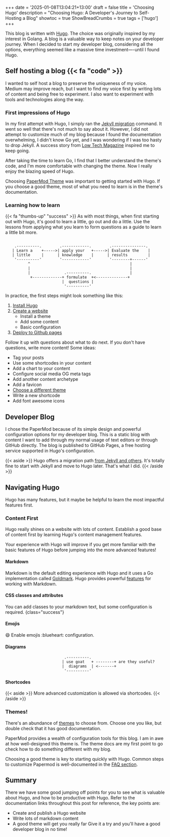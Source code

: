 +++
date = '2025-01-08T13:04:21+13:00'
draft = false
title = 'Choosing Hugo'
description = "Choosing Hugo: A Developer's Journey to Self-Hosting a Blog"
showtoc = true
ShowBreadCrumbs = true
tags = ['hugo']
+++

This blog is written with [Hugo](https://gohugo.io/). The choice was originally inspired by my interest in Golang. A blog is a valuable way to keep notes on your developer journey. When I decided to start my developer blog, considering all the options, everything seemed like a massive time investment—-until I found Hugo.

<!--more-->

## Self hosting a blog {{< fa "code" >}}

I wanted to self host a blog to preserve the uniqueness of my voice. Medium may improve reach, but I want to find my voice first by writing lots of content and being free to experiment. I also want to experiment with tools and technologies along the way.

### First impressions of Hugo

In my first attempt with Hugo, I simply ran the [Jekyll migration](https://gohugo.io/tools/migrations/) command. It went so well that there's not much to say about it. However, I did not attempt to customize much of my blog because I found the documentation overwhelming, I didn't know Go yet, and I was wondering if I was too hasty to drop Jekyll. A success story from [Low Tech Magazine](https://solar.lowtechmagazine.com/2023/06/rebuilding-a-solar-powered-website/) inspired me to keep going. 

After taking the time to learn Go, I find that I better understand the theme's code, and I'm more comfortable with changing the theme. Now I really enjoy the blazing speed of Hugo.

Choosing [PaperMod Theme](https://adityatelange.github.io/hugo-PaperMod/) was important to getting started with Hugo. If you choose a good theme, most of what you need to learn is in the theme's documentation.

### Learning how to learn

{{< fa "thumbs-up" "success" >}} As with most things, when first starting out with Hugo, it's good to learn a little, go out and do a little. Use the lessons from applying what you learn to form questions as a guide to learn a little bit more.

```goat

    .----------.        .------------.        .---------------.
   | Learn a    +----->| apply your   +----->| Evaluate the    |
   | little     |      | knowledge    |      | results         |
    '----------'        '------------'        '--------+------'
          ^                                            |
          |                                            |
          |               .----------.                 |
           +-------------+ formulate  +<--------------+
                         |  questions |
                          '----------'
```

In practice, the first steps might look something like this:
1. [Install Hugo](https://gohugo.io/installation/)
2. [Create a website](https://gohugo.io/getting-started/quick-start/)
    - Install a theme
    - Add some content
    -  Basic configuration
3.  [Deploy to Github pages](https://gohugo.io/hosting-and-deployment/hosting-on-github/) 

Follow it up with questions about what to do next. If you don't have questions, write more content! Some ideas:
- Tag your posts
- Use some shortcodes in your content
- Add a chart to your content
- Configure social media OG meta tags
- Add another content archetype
- Add a favicon
- [Choose a different theme](https://themes.gohugo.io/)
- Write a new shortcode
- Add font awesome icons

## Developer Blog

I chose the PaperMod because of its simple design and powerful configuration options for my developer blog. This is a static blog with content I want to add through my normal usage of text editors or through GitHub directly. The blog is published to GitHub Pages, a free hosting service supported in Hugo's configuration. 

{{< aside >}}
Hugo offers a migration path [from Jekyll and others](https://gohugo.io/tools/migrations/). It's totally fine to start with Jekyll and move to Hugo later. That's what I did.
{{< /aside >}}

## Navigating Hugo

Hugo has many features, but it maybe be helpful to learn the most impactful features first.

### Content First
Hugo really shines on a website with lots of content. Establish a good base of content first by learning Hugo's content management features.

Your experience with Hugo will improve if you get more familiar with the basic features of Hugo before jumping into the more advanced features!

#### Markdown
Markdown is the default editing experience with Hugo and it uses a Go implementation called [Goldmark](https://github.com/yuin/goldmark/). Hugo provides powerful [features](https://gohugo.io/content-management/markdown-attributes/) for working with Markdown.

#### CSS classes and attributes
You can add classes to your markdown text, but some configuration is required.
{class="success"}

#### Emojis
:smile: Enable emojis :blueheart: configuration.

#### Diagrams

```goat
                          .----------.                 
                         | use goat   + --------+ are they useful?
                         |  diagrams  | <-------+
                          '----------'
```
#### Shortcodes
{{< aside >}}
More advanced customization is allowed via shortcodes.
{{< /aside >}}

### Themes!

There's an abundance of [themes](https://themes.gohugo.io/) to choose from. Choose one you like, but double check that it has good documentation.

PaperMod provides a wealth of configuration tools for this blog. I am in awe at how well-designed this theme is. The theme docs are my first point to go check how to do something different with my blog.

Choosing a good theme is key to starting quickly with Hugo. Common steps to customize Papermod is well-documented in the [FAQ section](https://adityatelange.github.io/hugo-PaperMod/posts/papermod/papermod-faq/).

## Summary
There we have some good jumping off points for you to see what is valuable about Hugo, and how to be productive with Hugo. Refer to the documentation links throughout this post for reference, the key points are:
- Create and publish a Hugo website
- Write lots of markdown content
- A good theme will get you really far
Give it a try and you'll have a good developer blog in no time!